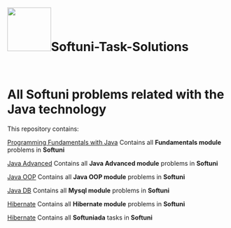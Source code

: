 <h1><img src="https://softuni.bg/Content/images/about-page/softuni.png" width="100">Softuni-Task-Solutions</h1> <br/>
<h1>All Softuni problems related with the Java technology</h1>
<p>This repository contains:</p>

[Programming Fundamentals with Java](https://github.com/mikaelparsekyan/Softuni-Task-Solutions/tree/master/Programming%20Fundamentals)
Contains all <b>Fundamentals module</b> problems in <b>Softuni</b>

[Java Advanced](https://github.com/mikaelparsekyan/Softuni-Task-Solutions/tree/master/Java%20Advanced)
Contains all <b>Java Advanced module</b> problems in <b>Softuni</b>

[Java OOP](https://github.com/mikaelparsekyan/Softuni-Task-Solutions/tree/master/Java%20OOP)
Contains all <b>Java OOP module</b> problems in <b>Softuni</b>

[Java DB](https://github.com/mikaelparsekyan/Softuni-Task-Solutions/tree/master/Java%20DB)
Contains all <b>Mysql module</b> problems in <b>Softuni</b>

[Hibernate](https://github.com/mikaelparsekyan/Softuni-Task-Solutions/tree/master/Hibernate)
Contains all <b>Hibernate module</b> problems in <b>Softuni</b>

[Hibernate](https://github.com/mikaelparsekyan/Softuni-Task-Solutions/tree/master/Softuniada)
Contains all <b>Softuniada</b> tasks in <b>Softuni</b>
